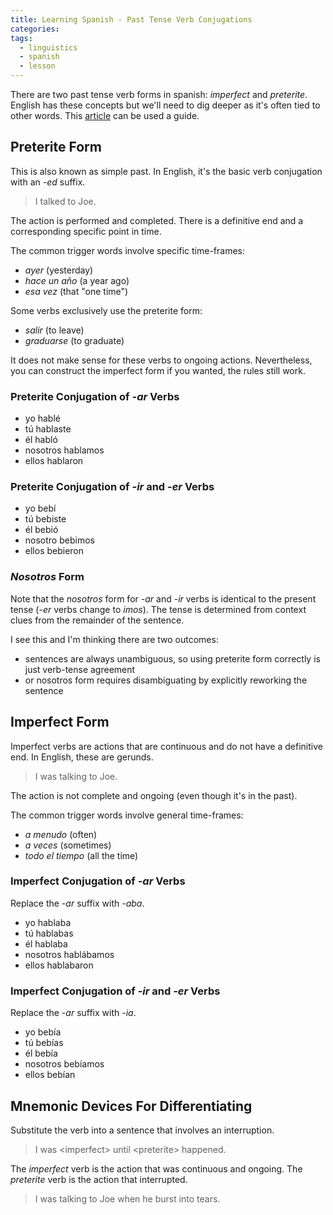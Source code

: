 ```yaml
---
title: Learning Spanish - Past Tense Verb Conjugations
categories:
tags:
  - linguistics
  - spanish
  - lesson
---
```


There are two past tense verb forms in spanish: _imperfect_ and _preterite_.
English has these concepts but we'll need to dig deeper as it's often tied to other words.
This [article][1] can be used a guide.

[1]: https://www.spanish.academy/blog/preterite-vs-imperfect-a-beginners-guide-to-the-past-tense-in-spanish/

## Preterite Form

This is also known as simple past.
In English, it's the basic verb conjugation with an _-ed_ suffix.

> I talked to Joe.

The action is performed and completed.
There is a definitive end and a corresponding specific point in time.

The common trigger words involve specific time-frames:

- _ayer_ (yesterday)
- _hace un año_ (a year ago)
- _esa vez_ (that "one time")

Some verbs exclusively use the preterite form:

- _salir_ (to leave)
- _graduarse_ (to graduate)

It does not make sense for these verbs to ongoing actions.
Nevertheless, you can construct the imperfect form if you wanted, the rules still work.

### Preterite Conjugation of _-ar_ Verbs

- yo hablé
- tú hablaste
- él habló
- nosotros hablamos
- ellos hablaron

### Preterite Conjugation of _-ir_ and _-er_ Verbs

- yo bebí
- tú bebiste
- él bebió
- nosotro bebimos
- ellos bebieron

### _Nosotros_ Form

Note that the _nosotros_ form for _-ar_ and _-ir_ verbs is identical to the present tense (_-er_ verbs change to _imos_).
The tense is determined from context clues from the remainder of the sentence.

I see this and I'm thinking there are two outcomes:

- sentences are always unambiguous, so using preterite form correctly is just verb-tense agreement
- or nosotros form requires disambiguating by explicitly reworking the sentence

## Imperfect Form

Imperfect verbs are actions that are continuous and do not have a definitive end.
In English, these are gerunds.

> I was talking to Joe.

The action is not complete and ongoing (even though it's in the past).

The common trigger words involve general time-frames:

- _a menudo_ (often)
- _a veces_ (sometimes)
- _todo el tiempo_ (all the time)

### Imperfect Conjugation of _-ar_ Verbs

Replace the _-ar_ suffix with _-aba_.

- yo hablaba
- tú hablabas
- él hablaba
- nosotros hablábamos
- ellos hablabaron

### Imperfect Conjugation of _-ir_ and _-er_ Verbs

Replace the _-ar_ suffix with _-ia_.

- yo bebía
- tú bebías
- él bebía
- nosotros bebíamos
- ellos bebían

## Mnemonic Devices For Differentiating

Substitute the verb into a sentence that involves an interruption.

> I was \<imperfect> until \<preterite> happened.

The _imperfect_ verb is the action that was continuous and ongoing.
The _preterite_ verb is the action that interrupted.

> I was talking to Joe when he burst into tears.
